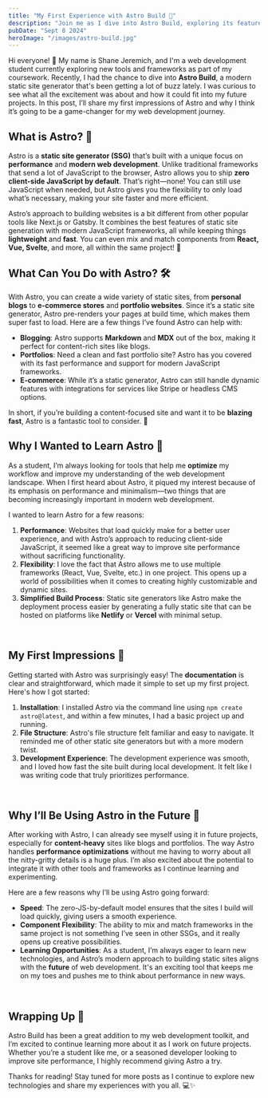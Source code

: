 ```yaml
---
title: "My First Experience with Astro Build 🚀"
description: "Join me as I dive into Astro Build, exploring its features, benefits, and my personal journey in creating a fast and modern static site."
pubDate: "Sept 8 2024"
heroImage: "/images/astro-build.jpg"
---
```


Hi everyone! 👋 My name is Shane Jeremich, and I'm a web development student currently exploring new tools and frameworks as part of my coursework. Recently, I had the chance to dive into **Astro Build**, a modern static site generator that's been getting a lot of buzz lately. I was curious to see what all the excitement was about and how it could fit into my future projects. In this post, I’ll share my first impressions of Astro and why I think it’s going to be a game-changer for my web development journey.

## What is Astro? 🌠

Astro is a **static site generator (SSG)** that’s built with a unique focus on **performance** and **modern web development**. Unlike traditional frameworks that send a lot of JavaScript to the browser, Astro allows you to ship **zero client-side JavaScript by default**. That’s right—none! You can still use JavaScript when needed, but Astro gives you the flexibility to only load what’s necessary, making your site faster and more efficient.

Astro’s approach to building websites is a bit different from other popular tools like Next.js or Gatsby. It combines the best features of static site generation with modern JavaScript frameworks, all while keeping things **lightweight** and **fast**. You can even mix and match components from **React, Vue, Svelte**, and more, all within the same project! 🤯

## What Can You Do with Astro? 🛠️

With Astro, you can create a wide variety of static sites, from **personal blogs** to **e-commerce stores** and **portfolio websites**. Since it’s a static site generator, Astro pre-renders your pages at build time, which makes them super fast to load. Here are a few things I’ve found Astro can help with:

- **Blogging**: Astro supports **Markdown** and **MDX** out of the box, making it perfect for content-rich sites like blogs.
- **Portfolios**: Need a clean and fast portfolio site? Astro has you covered with its fast performance and support for modern JavaScript frameworks.
- **E-commerce**: While it’s a static generator, Astro can still handle dynamic features with integrations for services like Stripe or headless CMS options.

In short, if you’re building a content-focused site and want it to be **blazing fast**, Astro is a fantastic tool to consider. 🚀

## Why I Wanted to Learn Astro 🌱

As a student, I’m always looking for tools that help me **optimize** my workflow and improve my understanding of the web development landscape. When I first heard about Astro, it piqued my interest because of its emphasis on performance and minimalism—two things that are becoming increasingly important in modern web development.

I wanted to learn Astro for a few reasons:

1. **Performance**: Websites that load quickly make for a better user experience, and with Astro’s approach to reducing client-side JavaScript, it seemed like a great way to improve site performance without sacrificing functionality.
2. **Flexibility**: I love the fact that Astro allows me to use multiple frameworks (React, Vue, Svelte, etc.) in one project. This opens up a world of possibilities when it comes to creating highly customizable and dynamic sites.
3. **Simplified Build Process**: Static site generators like Astro make the deployment process easier by generating a fully static site that can be hosted on platforms like **Netlify** or **Vercel** with minimal setup.

<br>

## My First Impressions 🌟

Getting started with Astro was surprisingly easy! The **documentation** is clear and straightforward, which made it simple to set up my first project. Here's how I got started:

1. **Installation**: I installed Astro via the command line using `npm create astro@latest`, and within a few minutes, I had a basic project up and running.
2. **File Structure**: Astro's file structure felt familiar and easy to navigate. It reminded me of other static site generators but with a more modern twist.
3. **Development Experience**: The development experience was smooth, and I loved how fast the site built during local development. It felt like I was writing code that truly prioritizes performance.

<br>

## Why I’ll Be Using Astro in the Future 🔮

After working with Astro, I can already see myself using it in future projects, especially for **content-heavy** sites like blogs and portfolios. The way Astro handles **performance optimizations** without me having to worry about all the nitty-gritty details is a huge plus. I’m also excited about the potential to integrate it with other tools and frameworks as I continue learning and experimenting.

Here are a few reasons why I’ll be using Astro going forward:

- **Speed**: The zero-JS-by-default model ensures that the sites I build will load quickly, giving users a smooth experience.
- **Component Flexibility**: The ability to mix and match frameworks in the same project is not something I’ve seen in other SSGs, and it really opens up creative possibilities.
- **Learning Opportunities**: As a student, I’m always eager to learn new technologies, and Astro’s modern approach to building static sites aligns with the **future** of web development. It's an exciting tool that keeps me on my toes and pushes me to think about performance in new ways.

<br>

## Wrapping Up 🎁

Astro Build has been a great addition to my web development toolkit, and I’m excited to continue learning more about it as I work on future projects. Whether you’re a student like me, or a seasoned developer looking to improve site performance, I highly recommend giving Astro a try.

Thanks for reading! Stay tuned for more posts as I continue to explore new technologies and share my experiences with you all. 💻✨
